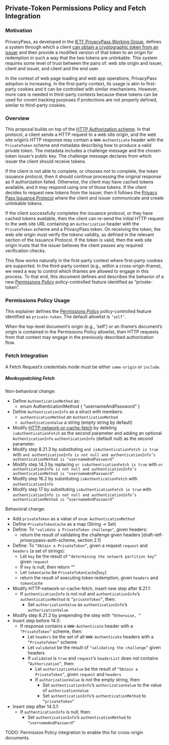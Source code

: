 ﻿## Private-Token Permissions Policy and Fetch Integration

### Motivation

PrivacyPass, as developed in the [IETF PrivacyPass Working Group](https://datatracker.ietf.org/wg/privacypass/about/), defines a system through which a client [can obtain a cryptographic token from an issuer](https://datatracker.ietf.org/doc/draft-ietf-privacypass-protocol/) and then provide a modified version of that token to an origin for redemption in such a way that the two tokens are unlinkable. This system requires some level of trust between the pairs of: web site origin and issuer, client and issuer, and client and the end user.

In the context of web page loading and web app operations, PrivacyPass adoption is increasing. In the first-party context, its usage is akin to first-party cookies and it can be controlled with similar mechanisms. However, more care is needed in third-party contexts because these tokens can be used for covert tracking purposes if protections are not properly defined, similar to third-party cookies.

### Overview

This proposal builds on top of the [HTTP Authorization scheme](https://datatracker.ietf.org/doc/draft-ietf-privacypass-auth-scheme/). In that protocol, a client sends a HTTP request to a web site origin, and the web site origin’s HTTP response may contain a `WWW-Authenticate` header with the `PrivateToken` scheme and metadata describing how to produce a valid private token. The metadata includes a challenge message and the chosen token issuer’s public key. The challenge message declares from which issuer the client should receive tokens.

If the client is not able to complete, or chooses not to complete, the token issuance protocol, then it should continue processing the original response as if authorization failed. Otherwise, the client may have cached tokens available, and it may respond using one of those tokens. If the client decides to request new tokens from the issuer, then it follows the [Privacy Pass Issuance Protocol](https://datatracker.ietf.org/doc/html/draft-ietf-privacypass-protocol/) where the client and issuer communicate and create unlinkable tokens.

If the client successfully completes the issuance protocol, or they have cached tokens available, then the client can re-send the initial HTTP request to the web site URL containing an `Authorization` header with the `PrivateToken` scheme and a PrivacyPass token. On receiving the token, the web site origin must verify the tokens validity, as defined in the relevant section of the Issuance Protocol. If the token is valid, then the web site origin trusts that the issuer believes the client passes any required verification checks.

This flow works naturally in the first-party context where first-party cookies are supported. In the third-party context (e.g., within a cross-origin iframe), we need a way to control which iframes are allowed to engage in this process. To that end, this document defines and describes the behavior of a new [Permissions Policy](https://www.w3.org/TR/permissions-policy/) policy-controlled feature identified as “private-token”.

### Permissions Policy Usage

This explainer defines the [Permissions Policy](https://www.w3.org/TR/permissions-policy/) policy-controlled feature identified as `private-token`. The default allowlist is `‘self’`.

When the top-level document’s origin (e.g., ‘self’) or an iframe’s document’s origin is contained in the Permissions Policy allowlist, then HTTP requests from that context may engage in the previously described authorization flow.

### Fetch Integration

A Fetch Request’s credentials mode must be either `same-origin` or `include`.

##### Monkeypatching Fetch

Non-behavioral change:

* Define `AuthenticationMethod` as:
    * enum AuthenticationMethod { “usernameAndPassword” }
* Define `AuthenticationInfo` as a struct with members:
    * `authenticationMethod` an `AuthenticationMethod`
    * `authenticationValue` a string (empty string by default)
* Modify [HTTP-network-or-cache-fetch](https://fetch.spec.whatwg.org/#http-network-or-cache-fetch) by deleting `isAuthenticationFetch` as the second parameter and adding an optional `AuthenticationInfo` `authenticationInfo` (default null) as the second parameter.
* Modify step 8.21.3 by substituting `and isAuthenticationFetch is true` with `and authenticationInfo is not null and authenticationInfo’s authenticationMethod is "usernameAndPassword“`
* Modify step 14.3 by replacing `or isAuthenticationFetch is true` with `or authenticationInfo is not null and authenticationInfo’s authenticationMethod is "usernameAndPassword“`
* Modify step 16.2 by substituting `isAuthenticationFetch` with `authenticationInfo`
* Modify step 17 by substituting `isAuthenticationFetch is true` with `authenticationInfo is not null and authenticationInfo’s authenticationMethod is ”usernameAndPassword“`

Behavioral change:

* Add `privateToken` as a value of `enum AuthenticationMethod`
* Define `PrivateTokenCache` as a map (String → Set)
* Define: To `"validate a PrivateToken challenge"`, given headers:
    * return the result of validating the challenge given headers [draft-ietf-privacypass-auth-scheme, section 2.1]
* Define: To `“Obtain a PrivateToken”`, given a request `request` and `headers` (a set of strings):
    * Let `key` be the result of `“determining the network partition key”` given `request`
    * If `key` is null, then return “”
    * Let `tokenCache` be `PrivateTokenCache`[`key`]
    * return the result of executing token redemption, given `headers` and `tokenCache`
* Modify HTTP-network-or-cache-fetch, insert new step after 8.21.1:
    * If `authenticationInfo` is not null and `authenticationInfo`’s `authenticationMethod` is `“privateToken”`, then:
        * Set `authorizationValue` as `authenticationInfo`’s `authorizationValue`
* Modify step 8.21.2 by prepending the step with `“Otherwise, ”`
* Insert step before 14.3: 
    * If response contains a `WWW-Authenticate` header with a `“PrivateToken”` scheme, then:
        * Let `headers` be the set of all `WWW-Authenticate` headers with a `“PrivateToken”` scheme
        * Let `validated` be the result of `“validating the challenge”` given headers 
        * If `validated` is `true` and `request`’s `headerList` does not contains `“Authorization”`, then:
            * Let `authorizationValue` be the result of `“Obtain a PrivateToken”`, given `request` and `headers`
            * If `authorizationValue` is not the empty string, then:
                * Set `authenticationInfo`’s `authorizationValue` to the value of `authorizationValue`
                * Set `authenticationInfo`’s `authenticationMethod` to `“privateToken”`
* Insert step after 14.3.1:
    * If `authenticationInfo` is null, then:
        * Set `authenticationInfo`’s `authenticationMethod` to `“usernameAndPassword”`


TODO: Permission Policy integration to enable this for cross-origin documents.
